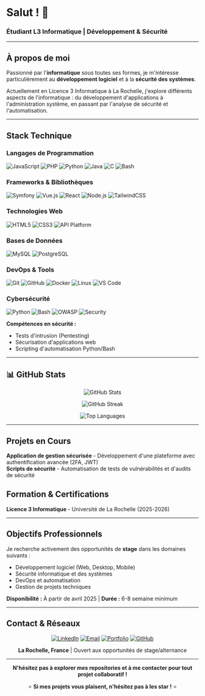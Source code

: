 # Salut ! 👋

### Étudiant L3 Informatique | Développement & Sécurité

---

## À propos de moi

Passionné par l'**informatique** sous toutes ses formes, je m'intéresse particulièrement au **développement logiciel** et à la **sécurité des systèmes**.

Actuellement en Licence 3 Informatique à La Rochelle, j'explore différents aspects de l'informatique : du développement d'applications à l'administration système, en passant par l'analyse de sécurité et l'automatisation.


---

## Stack Technique

### Langages de Programmation
![JavaScript](https://img.shields.io/badge/JavaScript-F7DF1E?style=for-the-badge&logo=javascript&logoColor=black)
![PHP](https://img.shields.io/badge/PHP-777BB4?style=for-the-badge&logo=php&logoColor=white)
![Python](https://img.shields.io/badge/Python-3776AB?style=for-the-badge&logo=python&logoColor=white)
![Java](https://img.shields.io/badge/Java-007396?style=for-the-badge&logo=java&logoColor=white)
![C](https://img.shields.io/badge/C-A8B9CC?style=for-the-badge&logo=c&logoColor=black)
![Bash](https://img.shields.io/badge/Bash-4EAA25?style=for-the-badge&logo=gnu-bash&logoColor=white)

### Frameworks & Bibliothèques
![Symfony](https://img.shields.io/badge/Symfony-000000?style=for-the-badge&logo=symfony&logoColor=white)
![Vue.js](https://img.shields.io/badge/Vue.js-4FC08D?style=for-the-badge&logo=vue.js&logoColor=white)
![React](https://img.shields.io/badge/React-61DAFB?style=for-the-badge&logo=react&logoColor=black)
![Node.js](https://img.shields.io/badge/Node.js-339933?style=for-the-badge&logo=node.js&logoColor=white)
![TailwindCSS](https://img.shields.io/badge/Tailwind_CSS-38B2AC?style=for-the-badge&logo=tailwind-css&logoColor=white)

### Technologies Web
![HTML5](https://img.shields.io/badge/HTML5-E34F26?style=for-the-badge&logo=html5&logoColor=white)
![CSS3](https://img.shields.io/badge/CSS3-1572B6?style=for-the-badge&logo=css3&logoColor=white)
![API Platform](https://img.shields.io/badge/API_Platform-38A3A5?style=for-the-badge&logo=api&logoColor=white)

### Bases de Données
![MySQL](https://img.shields.io/badge/MySQL-4479A1?style=for-the-badge&logo=mysql&logoColor=white)
![PostgreSQL](https://img.shields.io/badge/PostgreSQL-336791?style=for-the-badge&logo=postgresql&logoColor=white)

### DevOps & Tools
![Git](https://img.shields.io/badge/Git-F05032?style=for-the-badge&logo=git&logoColor=white)
![GitHub](https://img.shields.io/badge/GitHub-181717?style=for-the-badge&logo=github&logoColor=white)
![Docker](https://img.shields.io/badge/Docker-2496ED?style=for-the-badge&logo=docker&logoColor=white)
![Linux](https://img.shields.io/badge/Linux-FCC624?style=for-the-badge&logo=linux&logoColor=black)
![VS Code](https://img.shields.io/badge/VS_Code-007ACC?style=for-the-badge&logo=visual-studio-code&logoColor=white)

### Cybersécurité
![Python](https://img.shields.io/badge/Python-3776AB?style=for-the-badge&logo=python&logoColor=white)
![Bash](https://img.shields.io/badge/Bash-4EAA25?style=for-the-badge&logo=gnu-bash&logoColor=white)
![OWASP](https://img.shields.io/badge/OWASP-000000?style=for-the-badge&logo=owasp&logoColor=white)
![Security](https://img.shields.io/badge/Security-FF6B6B?style=for-the-badge&logo=security&logoColor=white)

**Compétences en sécurité :**
- Tests d'intrusion (Pentesting)
- Sécurisation d'applications web
- Scripting d'automatisation Python/Bash
---

## 📊 GitHub Stats

<div align="center">
  
![GitHub Stats](https://github-readme-stats.vercel.app/api?username=dadal560&show_icons=true&theme=radical&hide_border=true&bg_color=0d1117&include_all_commits=true&count_private=true)

![GitHub Streak](https://github-readme-streak-stats.herokuapp.com/?user=dadal560&theme=radical&hide_border=true&background=0d1117)

![Top Languages](https://github-readme-stats.vercel.app/api/top-langs/?username=dadal560&layout=compact&theme=radical&hide_border=true&bg_color=0d1117&langs_count=8)

</div>

---

## Projets en Cours

**Application de gestion sécurisée** - Développement d'une plateforme avec authentification avancée (2FA, JWT)  
**Scripts de sécurité** - Automatisation de tests de vulnérabilités et d'audits de sécurité  


## Formation & Certifications

**Licence 3 Informatique** - Université de La Rochelle (2025-2026) 

---

##  Objectifs Professionnels

Je recherche activement des opportunités de **stage** dans les domaines suivants :
- Développement logiciel (Web, Desktop, Mobile)
- Sécurité informatique et des systèmes
- DevOps et automatisation
- Gestion de projets techniques

**Disponibilité :** À partir de avril 2025 | **Durée :** 6-8 semaine minimum

---

## Contact & Réseaux

<div align="center">

[![LinkedIn](https://img.shields.io/badge/LinkedIn-0A66C2?style=for-the-badge&logo=linkedin&logoColor=white)](https://linkedin.com/in/votre-profil)
[![Email](https://img.shields.io/badge/Email-D14836?style=for-the-badge&logo=gmail&logoColor=white)](mailto:gwen.henry56@gmail.com)
[![Portfolio](https://img.shields.io/badge/Portfolio-000000?style=for-the-badge&logo=vercel&logoColor=white)](http://gwendalhenry.fr/)
[![GitHub](https://img.shields.io/badge/GitHub-181717?style=for-the-badge&logo=github&logoColor=white)](https://github.com/dadal560)

 **La Rochelle, France** | Ouvert aux opportunités de stage/alternance

</div>


---

<div align="center">
  
**N'hésitez pas à explorer mes repositories et à me contacter pour tout projet collaboratif !**

⭐ **Si mes projets vous plaisent, n'hésitez pas à les star !** ⭐

</div>
